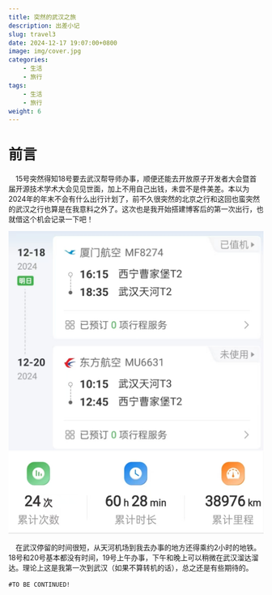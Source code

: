 ```yaml
---
title: 突然的武汉之旅
description: 出差小记
slug: travel3
date: 2024-12-17 19:07:00+0800
image: img/cover.jpg
categories:
    - 生活
    - 旅行
tags:
    - 生活
    - 旅行
weight: 6
---
```


# 前言

&emsp;15号突然得知18号要去武汉帮导师办事，顺便还能去开放原子开发者大会暨首届开源技术学术大会见见世面，加上不用自己出钱，未尝不是件美差。本以为2024年的年末不会有什么出行计划了，前不久很突然的北京之行和这回也蛮突然的武汉之行也算是在我意料之外了。这次也是我开始搭建博客后的第一次出行，也就借这个机会记录一下吧！

![感恩不用花钱的机票](img/1.jpg) ![本科入学至今的飞行里程，没想到今年还有机会能破40000km](img/2.jpg)

&emsp;在武汉停留的时间很短，从天河机场到我去办事的地方还得乘约2小时的地铁。18号和20号基本都没有时间，19号上午办事，下午和晚上可以稍微在武汉溜达溜达。理论上这是我第一次到武汉（如果不算转机的话），总之还是有些期待的。

`#TO BE CONTINUED!`
